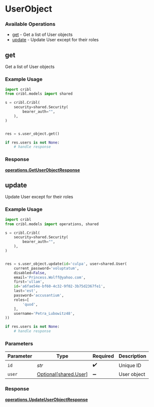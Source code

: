 # UserObject

### Available Operations

* [get](#get) - Get a list of User objects
* [update](#update) - Update User except for their roles

## get

Get a list of User objects

### Example Usage

```python
import cribl
from cribl.models import shared

s = cribl.Cribl(
    security=shared.Security(
        bearer_auth="",
    ),
)


res = s.user_object.get()

if res.users is not None:
    # handle response
```


### Response

**[operations.GetUserObjectResponse](../../models/operations/getuserobjectresponse.md)**


## update

Update User except for their roles

### Example Usage

```python
import cribl
from cribl.models import operations, shared

s = cribl.Cribl(
    security=shared.Security(
        bearer_auth="",
    ),
)


res = s.user_object.update(id='culpa', user=shared.User(
    current_password='voluptatum',
    disabled=False,
    email='Princess.Wolff@yahoo.com',
    first='ullam',
    id='a6fae54e-bf60-4c32-9f02-3b75d2367fe1',
    last='est',
    password='accusantium',
    roles=[
        'quod',
    ],
    username='Petra_Lubowitz48',
))

if res.users is not None:
    # handle response
```

### Parameters

| Parameter                                            | Type                                                 | Required                                             | Description                                          |
| ---------------------------------------------------- | ---------------------------------------------------- | ---------------------------------------------------- | ---------------------------------------------------- |
| `id`                                                 | *str*                                                | :heavy_check_mark:                                   | Unique ID                                            |
| `user`                                               | [Optional[shared.User]](../../models/shared/user.md) | :heavy_minus_sign:                                   | User object                                          |


### Response

**[operations.UpdateUserObjectResponse](../../models/operations/updateuserobjectresponse.md)**


